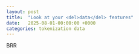 ```yaml
---
layout: post
title:  "Look at your <del>data</del> features"
date:   2025-08-01-00:00:00 +0000
categories: tokenization data
---
```


BRR
